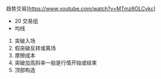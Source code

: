 趋势交易[https://www.youtube.com/watch?v=MTmz6OLCykc]

- 20 交易组
- 均线

1. 突破入场
2. 假突破反转或离场
3. 摩擦成本
4. 突破加高斜率一般是行情开始或结束
5. 顶部构造
